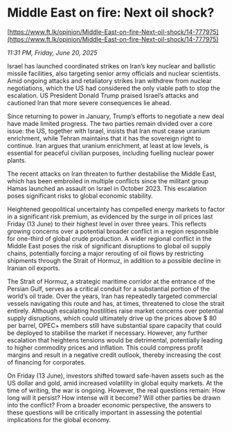 # Middle East on fire: Next oil shock?

[https://www.ft.lk/opinion/Middle-East-on-fire-Next-oil-shock/14-777975](https://www.ft.lk/opinion/Middle-East-on-fire-Next-oil-shock/14-777975)

*11:31 PM, Friday, June 20, 2025*

Israel has launched coordinated strikes on Iran’s key nuclear and ballistic missile facilities, also targeting senior army officials and nuclear scientists. Amid ongoing attacks and retaliatory strikes Iran withdrew from nuclear negotiations, which the US had considered the only viable path to stop the escalation. US President Donald Trump praised Israel’s attacks and cautioned Iran that more severe consequences lie ahead.

Since returning to power in January, Trump’s efforts to negotiate a new deal have made limited progress. The two parties remain divided over a core issue: the US, together with Israel, insists that Iran must cease uranium enrichment, while Tehran maintains that it has the sovereign right to continue. Iran argues that uranium enrichment, at least at low levels, is essential for peaceful civilian purposes, including fuelling nuclear power plants.

The recent attacks on Iran threaten to further destabilise the Middle East, which has been embroiled in multiple conflicts since the militant group Hamas launched an assault on Israel in October 2023. This escalation poses significant risks to global economic stability.

Heightened geopolitical uncertainty has compelled energy markets to factor in a significant risk premium, as evidenced by the surge in oil prices last Friday (13 June) to their highest level in over three years. This reflects growing concerns over a potential broader conflict in a region responsible for one-third of global crude production. A wider regional conflict in the Middle East poses the risk of significant disruptions to global oil supply chains, potentially forcing a major rerouting of oil flows by restricting shipments through the Strait of Hormuz, in addition to a possible decline in Iranian oil exports.

The Strait of Hormuz, a strategic maritime corridor at the entrance of the Persian Gulf, serves as a critical conduit for a substantial portion of the world’s oil trade. Over the years, Iran has repeatedly targeted commercial vessels navigating this route and has, at times, threatened to close the strait entirely. Although escalating hostilities raise market concerns over potential supply disruptions, which could ultimately drive up the prices above $ 80 per barrel, OPEC+ members still have substantial spare capacity that could be deployed to stabilise the market if necessary. However, any further escalation that heightens tensions would be detrimental, potentially leading to higher commodity prices and inflation. This could compress profit margins and result in a negative credit outlook, thereby increasing the cost of financing for corporates.

On Friday (13 June), investors shifted toward safe-haven assets such as the US dollar and gold, amid increased volatility in global equity markets. At the time of writing, the war is ongoing. However, the real questions remain: How long will it persist? How intense will it become? Will other parties be drawn into the conflict? From a broader economic perspective, the answers to these questions will be critically important in assessing the potential implications for the global economy.

